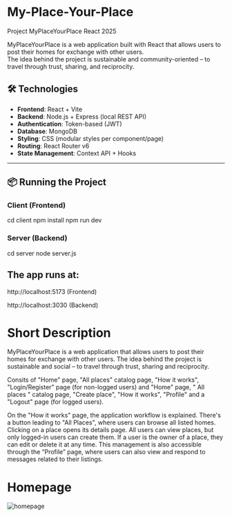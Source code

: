 # My-Place-Your-Place
Project MyPlaceYourPlace React 2025

MyPlaceYourPlace is a web application built with React that allows users to post their homes for exchange with other users.  
The idea behind the project is sustainable and community-oriented – to travel through trust, sharing, and reciprocity.

## 🛠️ Technologies

- **Frontend**: React + Vite  
- **Backend**: Node.js + Express (local REST API)  
- **Authentication**: Token-based (JWT)  
- **Database**: MongoDB  
- **Styling**: CSS (modular styles per component/page)  
- **Routing**: React Router v6  
- **State Management**: Context API + Hooks  

---

## 📦 Running the Project

### Client (Frontend)

cd client
npm install
npm run dev

### Server (Backend)

cd server
node server.js

## The app runs at:
http://localhost:5173 (Frontend)

http://localhost:3030 (Backend)


# Short Description

MyPlaceYourPlace is a web application that allows users to post their homes for exchange with other users.
The idea behind the project is sustainable and social – to travel through trust, sharing and reciprocity.

Consits of "Home" page, "All places" catalog page, "How it works", "Login/Register" page (for non-logged users) and "Home" page, " All places " catalog page, "Create place", "How it works", "Profile" and a "Logout" page (for logged users).

On the "How it works" page, the application workflow is explained. There's a button leading to "All Places", where users can browse all listed homes.
Clicking on a place opens its details page.
All users can view places, but only logged-in users can create them.
If a user is the owner of a place, they can edit or delete it at any time.
This management is also accessible through the “Profile” page, where users can also view and respond to messages related to their listings.

# Homepage

![homepage](https://github.com/user-attachments/assets/db2bd4c8-c900-41c5-94e1-c8f803428b8b)

